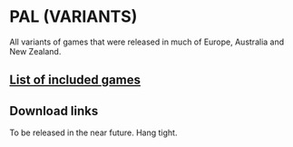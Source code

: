 # PAL (VARIANTS)

All variants of games that were released in much of Europe, Australia and New Zealand.

## [List of included games](files/pal-variants-games.txt)

## Download links

To be released in the near future. Hang tight.
